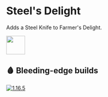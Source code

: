 # Steel's Delight
Adds a Steel Knife to Farmer's Delight.

<img src="https://onvoid.net/steelsdelight/logo.png" height="50px" />

## 🩸 Bleeding-edge builds
[![1.16.5](https://github.com/onVoid/SteelsDelight/actions/workflows/build-1.16.5.yml/badge.svg?branch=1.16.5)](https://github.com/onVoid/SteelsDelight/actions?query=branch%3A1.16.5)
